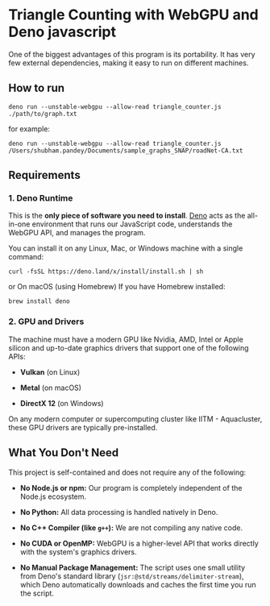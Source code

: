 # Triangle Counting with WebGPU and Deno javascript

One of the biggest advantages of this program is its portability. It has very few external dependencies, making it easy to run on different machines.

## How to run
```visual-basic
deno run --unstable-webgpu --allow-read triangle_counter.js ./path/to/graph.txt
```

for example:
```visual-basic
deno run --unstable-webgpu --allow-read triangle_counter.js /Users/shubham.pandey/Documents/sample_graphs_SNAP/roadNet-CA.txt
```

## Requirements

### 1. Deno Runtime

This is the **only piece of software you need to install**. [Deno](https://docs.deno.com/runtime/) acts as the all-in-one environment that runs our JavaScript code, understands the WebGPU API, and manages the program.

You can install it on any Linux, Mac, or Windows machine with a single command:

```visual-basic
curl -fsSL https://deno.land/x/install/install.sh | sh
```
or On macOS (using Homebrew)
If you have Homebrew installed:
```visual-basic
brew install deno
```

### 2. GPU and Drivers

The machine must have a modern GPU like Nvidia, AMD, Intel or Apple silicon and up-to-date graphics drivers that support one of the following APIs:

* **Vulkan** (on Linux)

* **Metal** (on macOS)

* **DirectX 12** (on Windows)

On any modern computer or supercomputing cluster like IITM - Aquacluster, these GPU drivers are typically pre-installed.

## What You Don't Need

This project is self-contained and does not require any of the following:

* **No Node.js or npm:** Our program is completely independent of the Node.js ecosystem.

* **No Python:** All data processing is handled natively in Deno.

* **No C++ Compiler (like `g++`):** We are not compiling any native code.

* **No CUDA or OpenMP:** WebGPU is a higher-level API that works directly with the system's graphics drivers.

* **No Manual Package Management:** The script uses one small utility from Deno's standard library (`jsr:@std/streams/delimiter-stream`), which Deno automatically downloads and caches the first time you run the script.

